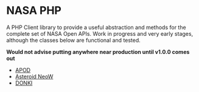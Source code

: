 # NASA PHP

A PHP Client library to provide a useful abstraction and methods for the complete set of NASA Open APIs. Work in progress and very early stages, although the classes below are functional and tested.

**Would not advise putting anywhere near production until v1.0.0 comes out**


- [APOD](docs/apod/README.md)
- [Asteroid NeoW](docs/neows/README.md)
- [DONKI](docs/donki/README.md)
